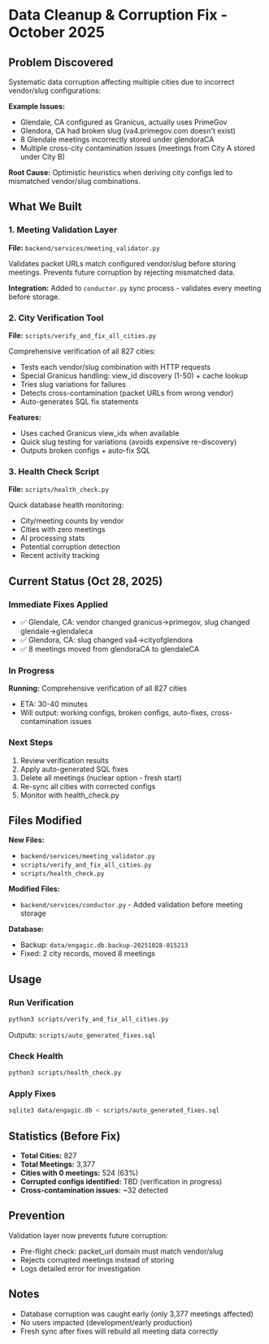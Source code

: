 # Data Cleanup & Corruption Fix - October 2025

## Problem Discovered

Systematic data corruption affecting multiple cities due to incorrect vendor/slug configurations:

**Example Issues:**
- Glendale, CA configured as Granicus, actually uses PrimeGov
- Glendora, CA had broken slug (va4.primegov.com doesn't exist)
- 8 Glendale meetings incorrectly stored under glendoraCA
- Multiple cross-city contamination issues (meetings from City A stored under City B)

**Root Cause:** Optimistic heuristics when deriving city configs led to mismatched vendor/slug combinations.

## What We Built

### 1. Meeting Validation Layer
**File:** `backend/services/meeting_validator.py`

Validates packet URLs match configured vendor/slug before storing meetings. Prevents future corruption by rejecting mismatched data.

**Integration:** Added to `conductor.py` sync process - validates every meeting before storage.

### 2. City Verification Tool
**File:** `scripts/verify_and_fix_all_cities.py`

Comprehensive verification of all 827 cities:
- Tests each vendor/slug combination with HTTP requests
- Special Granicus handling: view_id discovery (1-50) + cache lookup
- Tries slug variations for failures
- Detects cross-contamination (packet URLs from wrong vendor)
- Auto-generates SQL fix statements

**Features:**
- Uses cached Granicus view_ids when available
- Quick slug testing for variations (avoids expensive re-discovery)
- Outputs broken configs + auto-fix SQL

### 3. Health Check Script
**File:** `scripts/health_check.py`

Quick database health monitoring:
- City/meeting counts by vendor
- Cities with zero meetings
- AI processing stats
- Potential corruption detection
- Recent activity tracking

## Current Status (Oct 28, 2025)

### Immediate Fixes Applied
- ✅ Glendale, CA: vendor changed granicus→primegov, slug changed glendale→glendaleca
- ✅ Glendora, CA: slug changed va4→cityofglendora
- ✅ 8 meetings moved from glendoraCA to glendaleCA

### In Progress
**Running:** Comprehensive verification of all 827 cities
- ETA: 30-40 minutes
- Will output: working configs, broken configs, auto-fixes, cross-contamination issues

### Next Steps
1. Review verification results
2. Apply auto-generated SQL fixes
3. Delete all meetings (nuclear option - fresh start)
4. Re-sync all cities with corrected configs
5. Monitor with health_check.py

## Files Modified

**New Files:**
- `backend/services/meeting_validator.py`
- `scripts/verify_and_fix_all_cities.py`
- `scripts/health_check.py`

**Modified Files:**
- `backend/services/conductor.py` - Added validation before meeting storage

**Database:**
- Backup: `data/engagic.db.backup-20251028-015213`
- Fixed: 2 city records, moved 8 meetings

## Usage

### Run Verification
```bash
python3 scripts/verify_and_fix_all_cities.py
```
Outputs: `scripts/auto_generated_fixes.sql`

### Check Health
```bash
python3 scripts/health_check.py
```

### Apply Fixes
```bash
sqlite3 data/engagic.db < scripts/auto_generated_fixes.sql
```

## Statistics (Before Fix)

- **Total Cities:** 827
- **Total Meetings:** 3,377
- **Cities with 0 meetings:** 524 (63%)
- **Corrupted configs identified:** TBD (verification in progress)
- **Cross-contamination issues:** ~32 detected

## Prevention

Validation layer now prevents future corruption:
- Pre-flight check: packet_url domain must match vendor/slug
- Rejects corrupted meetings instead of storing
- Logs detailed error for investigation

## Notes

- Database corruption was caught early (only 3,377 meetings affected)
- No users impacted (development/early production)
- Fresh sync after fixes will rebuild all meeting data correctly
